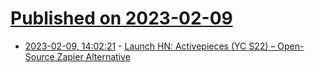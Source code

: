 # [Published on 2023-02-09](index.md)

* [2023-02-09, 14:02:21](https://news.ycombinator.com/item?id=34723989) - [Launch HN: Activepieces (YC S22) – Open-Source Zapier Alternative](https://news.ycombinator.com/item?id=34723989)
